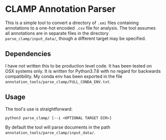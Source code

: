 # CLAMP Annotation Parser
This is a simple tool to convert a directory of `.xmi` files containing annotations to a one-hot encoded `.csv` file for analysis. The tool assumes all annotations are in separate files in the directory `parse_clamp/input_data/`, though a different target may be specified.

## Dependencies
I have not written this to be production level code. It has been tested on OSX systems only. It is written for Python3.7.6 with no regard for backwards compatibility. My conda env has been exported in the file `annotation_tools/parse_clamp/FULL_CONDA_ENV.txt`.


## Usage
The tool's use is straightforward:

```
python3 parse_clamp/ [--i <OPTIONAL TARGET DIR>]
```

By default the tool will parse documents in the path `annotation_tools/parse_clamp/input_data/`.
